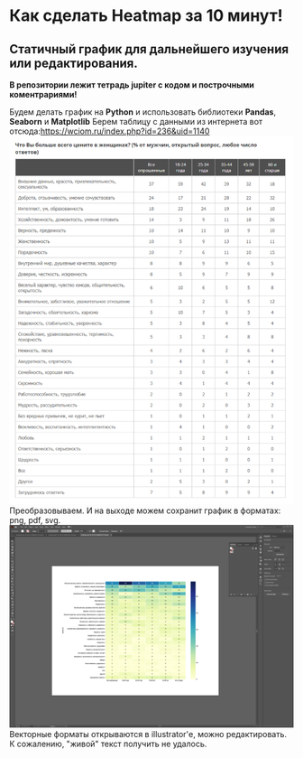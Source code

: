 # Как сделать Heatmap за 10 минут!

## Статичный график для дальнейшего изучения или редактирования.

**В репозитории лежит тетрадь jupiter с кодом и построчными коментрариями!**

Будем делать график на **Python** и использовать библиотеки **Pandas**, **Seaborn** и **Matplotlib**
Берем таблицу с данными из интернета вот отсюда:https://wciom.ru/index.php?id=236&uid=1140
![Image of table](table.png)
Преобразовываем.
И на выходе можем сохранит график в форматах: png, pdf, svg.
![Image of svg](svg.png)
Векторные форматы открываются в illustrator'е, можно редактировать. К сожалению, "живой" текст получить не удалось.
